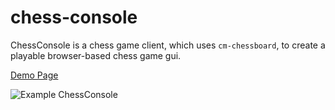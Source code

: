 # chess-console

ChessConsole is a chess game client, which uses `cm-chessboard`,
to create a playable browser-based chess game gui.

[Demo Page](https://shaack.com/projekte/chess-console)

![Example ChessConsole](http://shaack.com/projekte/assets/img/example_chess_console.png)

